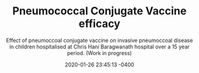---
layout: post
title: "Pneumococcal Conjugate Vaccine efficacy"
subtitle: "Effect of pneumoccoal conjugate vaccine on invasive pneumoccoal disease in children hospitalised at Chris Hani Baragwanath hospital over a 15 year period. (Work in progress)"
date: 2020-01-26 23:45:13 -0400
background: '/img/posts/vaccine.png'
usemathjax: true
---
